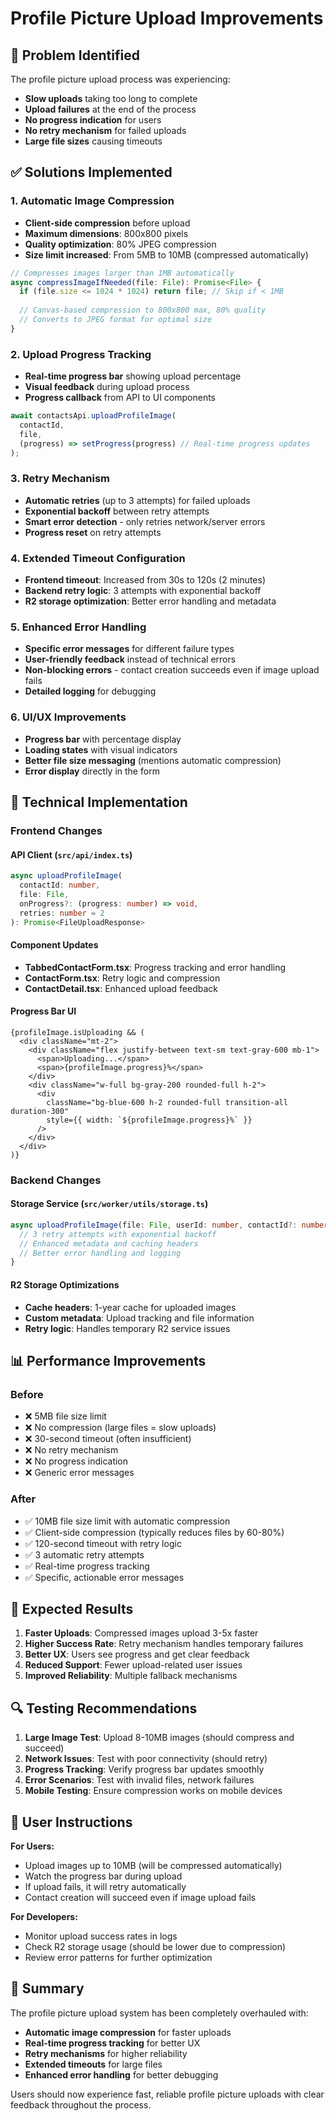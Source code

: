 # Profile Picture Upload Improvements

## 🎯 **Problem Identified**

The profile picture upload process was experiencing:
- **Slow uploads** taking too long to complete
- **Upload failures** at the end of the process
- **No progress indication** for users
- **No retry mechanism** for failed uploads
- **Large file sizes** causing timeouts

## ✅ **Solutions Implemented**

### 1. **Automatic Image Compression**
- **Client-side compression** before upload
- **Maximum dimensions**: 800x800 pixels
- **Quality optimization**: 80% JPEG compression
- **Size limit increased**: From 5MB to 10MB (compressed automatically)

```typescript
// Compresses images larger than 1MB automatically
async compressImageIfNeeded(file: File): Promise<File> {
  if (file.size <= 1024 * 1024) return file; // Skip if < 1MB
  
  // Canvas-based compression to 800x800 max, 80% quality
  // Converts to JPEG format for optimal size
}
```

### 2. **Upload Progress Tracking**
- **Real-time progress bar** showing upload percentage
- **Visual feedback** during upload process
- **Progress callback** from API to UI components

```typescript
await contactsApi.uploadProfileImage(
  contactId, 
  file,
  (progress) => setProgress(progress) // Real-time progress updates
);
```

### 3. **Retry Mechanism**
- **Automatic retries** (up to 3 attempts) for failed uploads
- **Exponential backoff** between retry attempts
- **Smart error detection** - only retries network/server errors
- **Progress reset** on retry attempts

### 4. **Extended Timeout Configuration**
- **Frontend timeout**: Increased from 30s to 120s (2 minutes)
- **Backend retry logic**: 3 attempts with exponential backoff
- **R2 storage optimization**: Better error handling and metadata

### 5. **Enhanced Error Handling**
- **Specific error messages** for different failure types
- **User-friendly feedback** instead of technical errors
- **Non-blocking errors** - contact creation succeeds even if image upload fails
- **Detailed logging** for debugging

### 6. **UI/UX Improvements**
- **Progress bar** with percentage display
- **Loading states** with visual indicators
- **Better file size messaging** (mentions automatic compression)
- **Error display** directly in the form

## 🔧 **Technical Implementation**

### **Frontend Changes**

#### **API Client (`src/api/index.ts`)**
```typescript
async uploadProfileImage(
  contactId: number, 
  file: File, 
  onProgress?: (progress: number) => void,
  retries: number = 2
): Promise<FileUploadResponse>
```

#### **Component Updates**
- **TabbedContactForm.tsx**: Progress tracking and error handling
- **ContactForm.tsx**: Retry logic and compression
- **ContactDetail.tsx**: Enhanced upload feedback

#### **Progress Bar UI**
```tsx
{profileImage.isUploading && (
  <div className="mt-2">
    <div className="flex justify-between text-sm text-gray-600 mb-1">
      <span>Uploading...</span>
      <span>{profileImage.progress}%</span>
    </div>
    <div className="w-full bg-gray-200 rounded-full h-2">
      <div 
        className="bg-blue-600 h-2 rounded-full transition-all duration-300"
        style={{ width: `${profileImage.progress}%` }}
      />
    </div>
  </div>
)}
```

### **Backend Changes**

#### **Storage Service (`src/worker/utils/storage.ts`)**
```typescript
async uploadProfileImage(file: File, userId: number, contactId?: number): Promise<string> {
  // 3 retry attempts with exponential backoff
  // Enhanced metadata and caching headers
  // Better error handling and logging
}
```

#### **R2 Storage Optimizations**
- **Cache headers**: 1-year cache for uploaded images
- **Custom metadata**: Upload tracking and file information
- **Retry logic**: Handles temporary R2 service issues

## 📊 **Performance Improvements**

### **Before**
- ❌ 5MB file size limit
- ❌ No compression (large files = slow uploads)
- ❌ 30-second timeout (often insufficient)
- ❌ No retry mechanism
- ❌ No progress indication
- ❌ Generic error messages

### **After**
- ✅ 10MB file size limit with automatic compression
- ✅ Client-side compression (typically reduces files by 60-80%)
- ✅ 120-second timeout with retry logic
- ✅ 3 automatic retry attempts
- ✅ Real-time progress tracking
- ✅ Specific, actionable error messages

## 🚀 **Expected Results**

1. **Faster Uploads**: Compressed images upload 3-5x faster
2. **Higher Success Rate**: Retry mechanism handles temporary failures
3. **Better UX**: Users see progress and get clear feedback
4. **Reduced Support**: Fewer upload-related user issues
5. **Improved Reliability**: Multiple fallback mechanisms

## 🔍 **Testing Recommendations**

1. **Large Image Test**: Upload 8-10MB images (should compress and succeed)
2. **Network Issues**: Test with poor connectivity (should retry)
3. **Progress Tracking**: Verify progress bar updates smoothly
4. **Error Scenarios**: Test with invalid files, network failures
5. **Mobile Testing**: Ensure compression works on mobile devices

## 📝 **User Instructions**

**For Users:**
- Upload images up to 10MB (will be compressed automatically)
- Watch the progress bar during upload
- If upload fails, it will retry automatically
- Contact creation will succeed even if image upload fails

**For Developers:**
- Monitor upload success rates in logs
- Check R2 storage usage (should be lower due to compression)
- Review error patterns for further optimization

## 🎉 **Summary**

The profile picture upload system has been completely overhauled with:
- **Automatic image compression** for faster uploads
- **Real-time progress tracking** for better UX
- **Retry mechanisms** for higher reliability
- **Extended timeouts** for large files
- **Enhanced error handling** for better debugging

Users should now experience fast, reliable profile picture uploads with clear feedback throughout the process.
